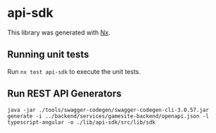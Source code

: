 # api-sdk

This library was generated with [Nx](https://nx.dev).

## Running unit tests

Run `nx test api-sdk` to execute the unit tests.

## Run REST API Generators

`java -jar ./tools/swagger-codegen/swagger-codegen-cli-3.0.57.jar generate -i ../backend/services/gamesite-backend/openapi.json -l typescript-angular -o ./lib/api-sdk/src/lib/sdk`

